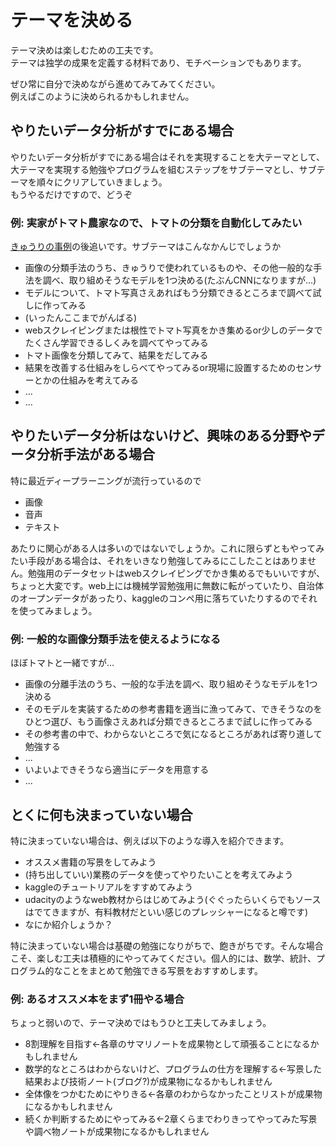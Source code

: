 # テーマを決める  
テーマ決めは楽しむための工夫です。  
テーマは独学の成果を定義する材料であり、モチベーションでもあります。  

ぜひ常に自分で決めながら進めてみてみてください。  
例えばこのように決められるかもしれません。

## やりたいデータ分析がすでにある場合
やりたいデータ分析がすでにある場合はそれを実現することを大テーマとして、大テーマを実現する勉強やプログラムを組むステップをサブテーマとし、サブテーマを順々にクリアしていきましょう。  
もうやるだけですので、どうぞ

### 例: 実家がトマト農家なので、トマトの分類を自動化してみたい
[きゅうりの事例](http://gigazine.net/news/20160901-deep-learning-cucumber-sorter/)の後追いです。サブテーマはこんなかんじでしょうか
- 画像の分類手法のうち、きゅうりで使われているものや、その他一般的な手法を調べ、取り組めそうなモデルを1つ決める(たぶんCNNになりますが...)
- モデルについて、トマト写真さえあればもう分類できるところまで調べて試しに作ってみる
- (いったんここまでがんばる)
- webスクレイピングまたは根性でトマト写真をかき集めるor少しのデータでたくさん学習できるしくみを調べてやってみる
- トマト画像を分類してみて、結果をだしてみる
- 結果を改善する仕組みをしらべてやってみるor現場に設置するためのセンサーとかの仕組みを考えてみる
- ...
- ...

## やりたいデータ分析はないけど、興味のある分野やデータ分析手法がある場合
特に最近ディープラーニングが流行っているので
- 画像
- 音声
- テキスト

あたりに関心がある人は多いのではないでしょうか。これに限らずともやってみたい手段がある場合は、それをいきなり勉強してみるにこしたことはありません。勉強用のデータセットはwebスクレイピングでかき集めるでもいいですが、ちょっと大変です。web上には機械学習勉強用に無数に転がっていたり、自治体のオープンデータがあったり、kaggleのコンペ用に落ちていたりするのでそれを使ってみましょう。

### 例: 一般的な画像分類手法を使えるようになる
ほぼトマトと一緒ですが...
- 画像の分離手法のうち、一般的な手法を調べ、取り組めそうなモデルを1つ決める
- そのモデルを実装するための参考書籍を適当に漁ってみて、できそうなのをひとつ選び、もう画像さえあれば分類できるところまで試しに作ってみる
- その参考書の中で、わからないところで気になるところがあれば寄り道して勉強する
- ...
- いよいよできそうなら適当にデータを用意する
- ...

## とくに何も決まっていない場合
特に決まっていない場合は、例えば以下のような導入を紹介できます。

- オススメ書籍の写景をしてみよう
- (持ち出していい)業務のデータを使ってやりたいことを考えてみよう
- kaggleのチュートリアルをすすめてみよう
- udacityのようなweb教材からはじめてみよう(ぐぐったらいくらでもソースはでてきますが、有料教材だといい感じのプレッシャーになると噂です)
- なにか紹介しょうか？

特に決まっていない場合は基礎の勉強になりがちで、飽きがちです。そんな場合こそ、楽しむ工夫は積極的にやってみてください。個人的には、数学、統計、プログラム的なことをまとめて勉強できる写景をおすすめします。

### 例: あるオススメ本をまず1冊やる場合
ちょっと弱いので、テーマ決めではもうひと工夫してみましょう。

- 8割理解を目指す←各章のサマリノートを成果物として頑張ることになるかもしれません
- 数学的なところはわからないけど、プログラムの仕方を理解する←写景した結果および技術ノート(ブログ?)が成果物になるかもしれません
- 全体像をつかむためにやりきる←各章のわからなかったことリストが成果物になるかもしれません
- 続くか判断するためにやってみる←2章くらまでわりきってやってみた写景や調べ物ノートが成果物になるかもしれません

